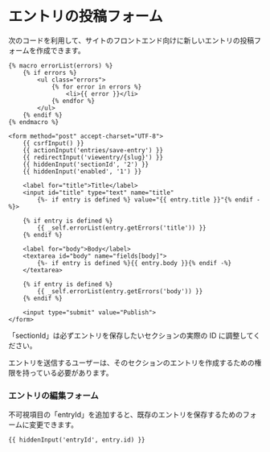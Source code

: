 # エントリの投稿フォーム

次のコードを利用して、サイトのフロントエンド向けに新しいエントリの投稿フォームを作成できます。

```twig
{% macro errorList(errors) %}
    {% if errors %}
        <ul class="errors">
            {% for error in errors %}
                <li>{{ error }}</li>
            {% endfor %}
        </ul>
    {% endif %}
{% endmacro %}

<form method="post" accept-charset="UTF-8">
    {{ csrfInput() }}
    {{ actionInput('entries/save-entry') }}
    {{ redirectInput('viewentry/{slug}') }}
    {{ hiddenInput('sectionId', '2') }}
    {{ hiddenInput('enabled', '1') }}

    <label for="title">Title</label>
    <input id="title" type="text" name="title"
        {%- if entry is defined %} value="{{ entry.title }}"{% endif -%}>

    {% if entry is defined %}
        {{ _self.errorList(entry.getErrors('title')) }}
    {% endif %}

    <label for="body">Body</label>
    <textarea id="body" name="fields[body]">
        {%- if entry is defined %}{{ entry.body }}{% endif -%}
    </textarea>

    {% if entry is defined %}
        {{ _self.errorList(entry.getErrors('body')) }}
    {% endif %}

    <input type="submit" value="Publish">
</form>

```

「sectionId」は必ずエントリを保存したいセクションの実際の ID に調整してください。

エントリを送信するユーザーは、そのセクションのエントリを作成するための権限を持っている必要があります。

### エントリの編集フォーム

不可視項目の「entryId」を追加すると、既存のエントリを保存するためのフォームに変更できます。

```twig
{{ hiddenInput('entryId', entry.id) }}
```
